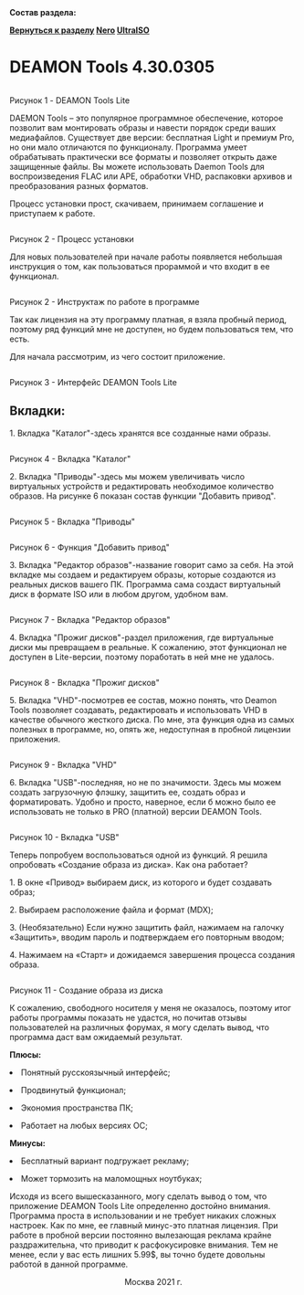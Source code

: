 <!DOCTYPE html PUBLIC"-//W3C//DTD HTML 4.01 Transitional//EN">
<html>
  <head>
    <meta http-equiv="Content-Type" content="text/html; charset=UTF-8" />
    <title>Курсовая работа Симоновой Ксении ИЦТМС 3-2</title>
    <link rel="stylesheet" href="../css.css" />
  </head>
  <body>
  <b>Состав раздела: 
    <p>
    <div class="nav">
      <a href="../Razdel2.md">Вернуться к разделу</a>
      <a href="./Nero.md">Nero</a>
      <a href="./UltraISO.md">UltraISO</a>
    </div>
	</p>
  </b> 
    <div class="main">
      <h1>DEAMON Tools 4.30.0305</h1>
      <img src="../Медиа/099.png" alt="" srcset="" />
      <p class="pictureText">Рисунок 1 - DEAMON Tools Lite</p>
      <p>
        DAEMON Tools – это популярное программное обеспечение, которое позволит вам монтировать 
		образы и навести порядок среди ваших медиафайлов. Существует две версии: бесплатная Light и 
		премиум Pro, но они мало отличаются по функционалу. Программа умеет обрабатывать практически 
		все форматы и позволяет открыть даже защищенные файлы. Вы можете использовать Daemon Tools 
		для воспроизведения FLAC или APE, обработки VHD, распаковки архивов и преобразования разных 
		форматов.
      </p>
	  <p>
		Процесс установки прост, скачиваем, принимаем соглашение и приступаем к работе.
	  </p>
	  <img src="../Медиа/098.png" alt="" srcset="" />
	  <p class="pictureText">Рисунок 2 - Процесс установки</p>
	  <p>
        Для новых пользователей при начале работы появляется небольшая инструкция о том, как 
		пользоваться прораммой и что входит в ее функционал.
      </p>
	  <img src="../Медиа/097.png" alt="" srcset="" />
	  <p class="pictureText">Рисунок 2 - Инструктаж по работе в программе</p>
	  <p>
        Так как лицензия на эту программу платная, я взяла пробный период, поэтому ряд функций 
		мне не доступен, но будем пользоваться тем, что есть.
      </p>
	  <p>
        Для начала рассмотрим, из чего состоит приложение.
      </p>
	  <img src="../Медиа/096.png" alt="" srcset="" />
	  <p class="pictureText">Рисунок 3 - Интерфейс DEAMON Tools Lite</p>
	  <p>
        <h2>Вкладки:</h2>
      </p>
	  <p>
        1. Вкладка "Каталог"-здесь хранятся все созданные нами образы. 
      </p> 
	  <img src="../Медиа/095.png" alt="" srcset="" />
	  <p class="pictureText">Рисунок 4 - Вкладка "Каталог"</p>
	  <p>
        2. Вкладка "Приводы"-здесь мы можем увеличивать число виртуальных устройств и редактировать 
		необходимое количество образов. На рисунке 6 показан состав функции "Добавить привод". 
      </p> 
	  <img src="../Медиа/094.png" alt="" srcset="" />
	  <p class="pictureText">Рисунок 5 - Вкладка "Приводы"</p>
	  <img src="../Медиа/093.png" alt="" srcset="" />
	  <p class="pictureText">Рисунок 6 - Функция "Добавить привод"</p>
	  <p>
        3. Вкладка "Редактор образов"-название говорит само за себя. На этой вкладке мы создаем и редактируем 
		образы, которые создаются из реальных дисков вашего ПК. Программа сама создаст виртуальный 
		диск в формате ISO или в любом другом, удобном вам.
      </p> 
	  <img src="../Медиа/092.png" alt="" srcset="" />
	  <p class="pictureText">Рисунок 7 - Вкладка "Редактор образов"</p>
	  <p>
        4. Вкладка "Прожиг дисков"-раздел приложения, где виртуальные диски мы превращаем в реальные.
		К сожалению, этот функционал не доступен в Lite-версии, поэтому поработать в ней мне 
		не удалось.
      </p> 
	  <img src="../Медиа/091.png" alt="" srcset="" />
	  <p class="pictureText">Рисунок 8 - Вкладка "Прожиг дисков"</p>
	  <p>
        5. Вкладка "VHD"-посмотрев ее состав, можно понять, что Deamon Tools позволяет создавать, 
		редактировать и использовать VHD в качестве обычного жесткого диска. По мне, эта функция 
		одна из самых полезных в программе, но, опять же, недоступная в пробной лицензии 
		приложения.
      </p> 
	  <img src="../Медиа/090.png" alt="" srcset="" />
	  <p class="pictureText">Рисунок 9 - Вкладка "VHD"</p>
	  <p>
        6. Вкладка "USB"-последняя, но не по значимости. Здесь мы можем создать загрузочную 
		флэшку, защитить ее, создать образ и форматировать. Удобно и просто, наверное, 
		если б можно было ее использовать не только в PRO (платной) версии DEAMON Tools.
      </p> 
	  <img src="../Медиа/089.png" alt="" srcset="" />
	  <p class="pictureText">Рисунок 10 - Вкладка "USB"</p>
	  <p>
        Теперь попробуем воспользоваться одной из функций. Я решила опробовать 
		«Создание образа из диска». Как она работает?
      </p> 
	  <p>
        1.	В окне «Привод» выбираем диск, из которого и будет создавать образ;
      </p> 
	  <p>
        2.	Выбираем расположение файла и формат (MDX);
      </p> 
	  <p>
        3.	(Необязательно) Если нужно защитить файл, нажимаем на галочку «Защитить», 
		вводим пароль и подтверждаем его повторным вводом;
      </p> 
	  <p>
        4.	Нажимаем на «Старт» и дожидаемся завершения процесса создания образа.
      </p> 
	  <img src="../Медиа/088.png" alt="" srcset="" />
	  <p class="pictureText">Рисунок 11 - Создание образа из диска</p>
	  <p>
        К сожалению, свободного носителя у меня не оказалось, поэтому итог работы программы 
		показать не удастся, но почитав отзывы пользователей на различных форумах, я могу 
		сделать вывод, что программа даст вам ожидаемый результат.
      </p> 
	  <p><b>Плюсы:</b></p>
	  <p><li> Понятный русскоязычный интерфейс;</li></p>
	  <p><li> Продвинутый функционал;</li></p>
	  <p><li> Экономия пространства ПК;</li></p>
	  <p><li> Работает на любых версиях ОС;</li></p>
	  <p><b>Минусы:</b></p>
	  <p><li> Бесплатный вариант подгружает рекламу;</li></p>
	  <p><li> Может тормозить на маломощных ноутбуках;</li></p>
	  <p>
        Исходя из всего вышесказанного, могу сделать вывод о том, что приложение 
		DEAMON Tools Lite определенно достойно внимания. Программа проста в использовании и не требует никаких сложных настроек.
		Как по мне, ее главный минус-это платная лицензия. При работе в пробной версии постоянно вылезающая реклама
		крайне раздражительна, что приводит к расфокусировке внимания. Тем не менее, если у вас есть лишних 5.99$,
		вы точно будете довольны работой в данной программе.
      </p> 
    </div>
	<div align="center">Москва 2021 г.</div>
  </body>
</html>
